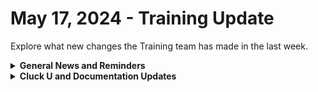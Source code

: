 # May 17, 2024 - Training Update

Explore what new changes the Training team has made in the last week.

<details>

<summary><strong>General News and Reminders</strong></summary>

* **SHOUT OUT** to Emmitt, Gareth, Tanner, William, Doaa, and Anthony (with a PERFECT SCORE) for successfully taking our [foundations-certification.md](../../../cluck-university/rewst-foundations/foundations-certification.md "mention") Exam, and collecting your prestigious **Certified Rewster** badge in Discord.&#x20;
* Speaking of Tanner, Anthony, and Will, welcome our newest ROC members!
* If you're coming to MSPGeekCon, come check us out! We may or may not have something new and exciting and definitely not a shirt...&#x20;
* The [204 is now live](https://calendly.com/cluck-u/rewst-204)! Thank you to all who attended the pilot with feedback

![](<../../../.gitbook/assets/Copy of Clea (1).png>)

* Join us in our [Cluck-U Discord channel](https://discord.com/channels/936789089703845988/1121465945295167588) if you have any questions, comments, or concerns!

</details>

<details>

<summary><strong>Cluck U and Documentation Updates</strong></summary>

**What's New at Cluck University?**

* We'd love to get your feedback on our Training and Documentation! [Please fill out this form to let us know how we can improve](https://app.sli.do/event/m8C3AjPUnuDgpkVDmPsQL3)!
* As a reminder, you can make training and documentation requests at [https://rewst.canny.io/](https://rewst.canny.io/)
* New [setting-up-your-integrations.md](../../../cluck-university/getting-started/rewst-overview/setting-up-your-integrations.md "mention") video is up by the fantastic Tricia Timney! Check it out!

**New & Updated Pages:**

* [may-10-2024-the-most-requested-integration-has-finally-been-added-to-rewst.md](../../roc-open-mics/2024-roc-open-mics/may-10-2024-the-most-requested-integration-has-finally-been-added-to-rewst.md "mention") page added
* Office Hour links have been updated on all our pages
* Minor update to the [organization-variables.md](../../../documentation/user-management/organization-variables.md "mention") page
* The [Broken link](broken-reference "mention") and [components](../../../documentation/app-builder/components/ "mention") sections of [app-builder](../../../documentation/app-builder/ "mention") have been updated with the latest!
* We have overhauled the new [database](../../../documentation/integrations/database/ "mention") section with the latest&#x20;
* The [form-organizational-variables.md](../../../documentation/forms/form-organizational-variables.md "mention") page has been updated

</details>

